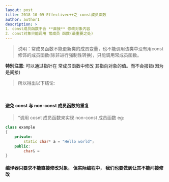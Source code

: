```yaml
--- 
layout: post
title: 2018-10-09-Effectivec++之-const成员函数
author: author1
description: > 
1. const成员函数不会 **直接** 修改对象内容
2. const对象只能调用 常成员 函数(最重要之处)
---
```

> 说明：常成员函数不能更新类的成员变量，也不能调用该类中没有用const修饰的成员函数(除非进行强制性转换)，只能调用常成员函数。

**特别注意**: 可以通过指针在 常成员函数中修改 其指向对象的值。而不会报错(因为是间接)
> 所以得出以下结论: 
<br>

#### 避免 const 与 non-const 成员函数的重复
> “调用 cosnt 成员函数来实现 non-const 成员函数
eg:
```c++
class example
{
	private:
		static char* a = "Hello world";
	public:
		char& = 
}
```

#### 编译器只要求不能直接修改对象， 但实际编程中， 我们也要做到让其不能间接修改
